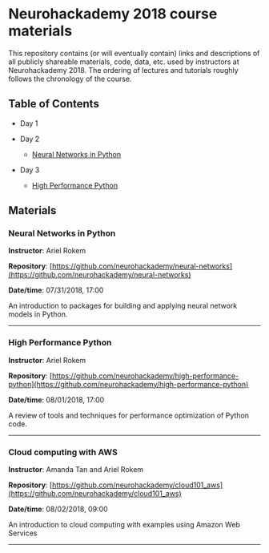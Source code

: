 # Neurohackademy 2018 course materials

This repository contains (or will eventually contain) links and descriptions of all publicly shareable materials, code, data, etc. used by instructors at Neurohackademy 2018. The ordering of lectures and tutorials roughly follows the chronology of the course.

## Table of Contents

* Day 1


* Day 2
	* [Neural Networks in Python](#bl1)

* Day 3
	* [High Performance Python](#bl2)



## Materials

### <a id="bl1"></a>Neural Networks in Python

**Instructor**: Ariel Rokem

**Repository**: [https://github.com/neurohackademy/neural-networks](https://github.com/neurohackademy/neural-networks)

**Date/time**: 07/31/2018, 17:00

An introduction to packages for building and applying neural network models in Python.

---

### <a id="bl2"></a>High Performance Python

**Instructor**: Ariel Rokem

**Repository**: [https://github.com/neurohackademy/high-performance-python](https://github.com/neurohackademy/high-performance-python)

**Date/time**: 08/01/2018, 17:00

A review of tools and techniques for performance optimization of Python code.

---

### <a id="bl3"></a>Cloud computing with AWS

**Instructor**: Amanda Tan and Ariel Rokem

**Repository**: [https://github.com/neurohackademy/cloud101_aws](https://github.com/neurohackademy/cloud101_aws)

**Date/time**: 08/02/2018, 09:00

An introduction to cloud computing with examples using Amazon Web Services

---
